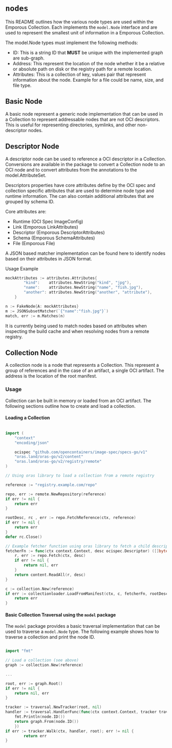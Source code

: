 # `nodes`

This README outlines how the various node types are used within the Emporous Collection. Each implements the `model.Node` interface and are used to represent the smallest unit of information in a Emporous Collection.

The model.Node types must implement the following methods:

- ID: This is a string ID that **MUST** be unique with the implemented graph are sub-graph.
- Address: This represent the location of the node whether it be a relative or absolute path on disk or the registry path for a remote location.
- Attributes: This is a collection of key, values pair that represent information about the node. Example for a file could be name, size, and file type.

## Basic Node

A basic node represent a generic node implementation that can be used in a Collection to represent addressable nodes that are not OCI descriptors. This is useful for representing directories, symlinks, and other non-descriptor nodes.

## Descriptor Node

A descriptor node can be used to reference a OCI descriptor in a Collection. Conversions are available in the package to convert a Collection node to an OCI node and to convert attributes from the annotations to the model.AttributeSet.

Descriptors properties have core attributes define by the OCI spec and collection specific attributes that are used to determine node type and runtime information. The can also contain additional attributes that are grouped by schema ID.

Core attributes are:

- Runtime (OCI Spec ImageConfig)
- Link (Emporous LinkAttributes)
- Descriptor (Emporous DescriptorAttributes)
- Schema (Emporous SchemaAttributes)
- File (Emporous File)

A JSON based matcher implementation can be found here to identify nodes based on their attributes in JSON format.

Usage Example

```go
mockAttributes := attributes.Attributes{
		"kind":    attributes.NewString("kind", "jpg"),
		"name":    attributes.NewString("name", "fish.jpg"),
		"another": attributes.NewString("another", "attribute"),
	}

n := FakeNode{A: mockAttributes}
m := JSONSubsetMatcher(`{"name":"fish.jpg"}`)
match, err := m.Matches(n)
```

It is currently being used to match nodes based on attributes when inspecting the build cache and when resolving nodes from a remote registry.


## Collection Node

A collection node is a node that represents a Collection. This represent a group of references and in the case of an artifact, a single OCI artifact. The address is the location of the root manifest.

### Usage

Collection can be built in memory or loaded from an OCI artifact. The following sections outline how to create and load a collection.

#### Loading a Collection

```go

import (
    "context"
    "encoding/json"

    ocispec "github.com/opencontainers/image-spec/specs-go/v1"
    "oras.land/oras-go/v2/content"
    "oras.land/oras-go/v2/registry/remote"
)

// Using oras library to load a collection from a remote registry

reference := "registry.example.com/repo"

repo, err := remote.NewRepository(reference)
if err != nil {
    return err
}

rootDesc, rc , err := repo.FetchReference(ctx, reference)
if err != nil {
    return err
}
defer rc.Close()

// Example fetcher function using oras library to fetch a child descriptors
fetcherFn := func(ctx context.Context, desc ocispec.Descriptor) ([]byte, error) {
    r, err := repo.Fetch(ctx, desc)
	if err != nil {
		return nil, err
	}
	return content.ReadAll(r, desc)
}

c := collection.New(reference)
if err := collectionloader.LoadFromManifest(ctx, c, fetcherFn, rootDesc); err != nil {
    return err
}
```

#### Basic Collection Traversal using the `model` package

The `model` package provides a basic traversal implementation that can be used to traverse a `model.Node` type. The following example shows how to traverse a collection and print the node ID.

```go

import "fmt"

// Load a collection (see above)
graph := collection.New(reference)

...

root, err := graph.Root()
if err != nil {
    return nil, err
}

tracker := traversal.NewTracker(root, nil)
handler := traversal.HandlerFunc(func(ctx context.Context, tracker traversal.Tracker, node model.Node) ([]model.Node, error) {
    fmt.Println(node.ID())
    return graph.From(node.ID())
	})
if err := tracker.Walk(ctx, handler, root); err != nil {
		return err
}
```


